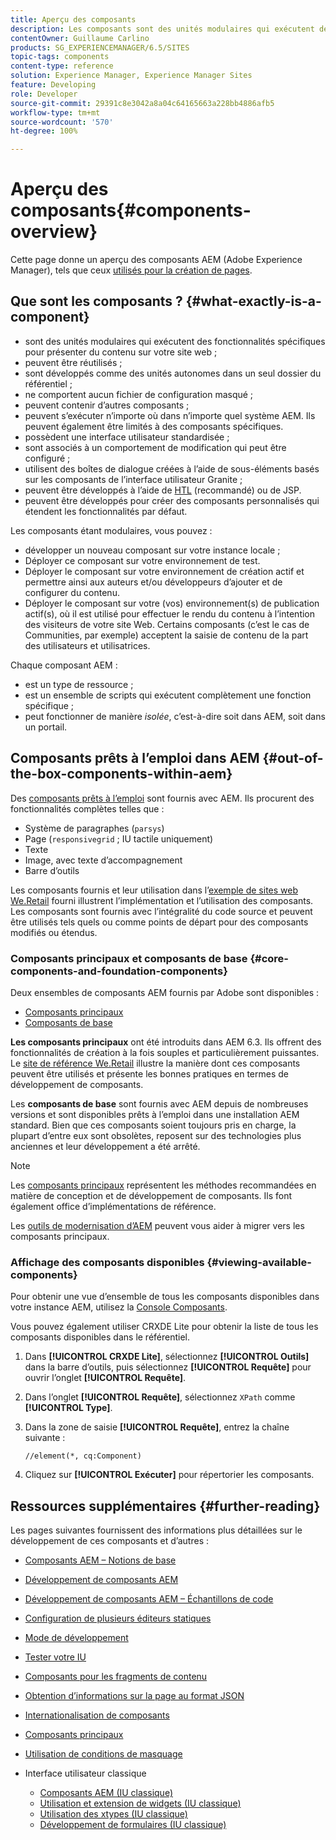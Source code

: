 ```yaml
---
title: Aperçu des composants
description: Les composants sont des unités modulaires qui exécutent des fonctionnalités spécifiques pour présenter du contenu sur votre site web.
contentOwner: Guillaume Carlino
products: SG_EXPERIENCEMANAGER/6.5/SITES
topic-tags: components
content-type: reference
solution: Experience Manager, Experience Manager Sites
feature: Developing
role: Developer
source-git-commit: 29391c8e3042a8a04c64165663a228bb4886afb5
workflow-type: tm+mt
source-wordcount: '570'
ht-degree: 100%

---
```


# Aperçu des composants{#components-overview}

Cette page donne un aperçu des composants AEM (Adobe Experience Manager), tels que ceux [utilisés pour la création de pages](/help/sites-authoring/default-components-foundation.md).

## Que sont les composants ?  {#what-exactly-is-a-component}

* sont des unités modulaires qui exécutent des fonctionnalités spécifiques pour présenter du contenu sur votre site web ;
* peuvent être réutilisés ;
* sont développés comme des unités autonomes dans un seul dossier du référentiel ;
* ne comportent aucun fichier de configuration masqué ;
* peuvent contenir d’autres composants ;
* peuvent s’exécuter n’importe où dans n’importe quel système AEM. Ils peuvent également être limités à des composants spécifiques.
* possèdent une interface utilisateur standardisée ;
* sont associés à un comportement de modification qui peut être configuré ;
* utilisent des boîtes de dialogue créées à l’aide de sous-éléments basés sur les composants de l’interface utilisateur Granite ;
* peuvent être développés à l’aide de [HTL](https://experienceleague.adobe.com/docs/experience-manager-htl/using/overview.html?lang=fr) (recommandé) ou de JSP.
* peuvent être développés pour créer des composants personnalisés qui étendent les fonctionnalités par défaut.

Les composants étant modulaires, vous pouvez :

* développer un nouveau composant sur votre instance locale ;
* Déployer ce composant sur votre environnement de test.
* Déployer le composant sur votre environnement de création actif et permettre ainsi aux auteurs et/ou développeurs d’ajouter et de configurer du contenu.
* Déployer le composant sur votre (vos) environnement(s) de publication actif(s), où il est utilisé pour effectuer le rendu du contenu à l’intention des visiteurs de votre site Web. Certains composants (c’est le cas de Communities, par exemple) acceptent la saisie de contenu de la part des utilisateurs et utilisatrices.

Chaque composant AEM :

* est un type de ressource ;
* est un ensemble de scripts qui exécutent complètement une fonction spécifique ;
* peut fonctionner de manière *isolée*, c’est-à-dire soit dans AEM, soit dans un portail.

## Composants prêts à l’emploi dans AEM {#out-of-the-box-components-within-aem}

Des [composants prêts à l’emploi](/help/sites-authoring/default-components.md) sont fournis avec AEM. Ils procurent des fonctionnalités complètes telles que :

* Système de paragraphes (`parsys`)
* Page (`responsivegrid` ; IU tactile uniquement)
* Texte
* Image, avec texte d’accompagnement
* Barre d’outils

Les composants fournis et leur utilisation dans l’[exemple de sites web We.Retail](/help/sites-developing/we-retail.md) fourni illustrent l’implémentation et l’utilisation des composants. Les composants sont fournis avec l’intégralité du code source et peuvent être utilisés tels quels ou comme points de départ pour des composants modifiés ou étendus.

### Composants principaux et composants de base {#core-components-and-foundation-components}

Deux ensembles de composants AEM fournis par Adobe sont disponibles :

* [Composants principaux](https://experienceleague.adobe.com/docs/experience-manager-core-components/using/introduction.html?lang=fr)
* [Composants de base](/help/sites-authoring/default-components-foundation.md)

**Les composants principaux** ont été introduits dans AEM 6.3. Ils offrent des fonctionnalités de création à la fois souples et particulièrement puissantes. Le [site de référence We.Retail](/help/sites-developing/we-retail.md) illustre la manière dont ces composants peuvent être utilisés et présente les bonnes pratiques en termes de développement de composants.

Les **composants de base** sont fournis avec AEM depuis de nombreuses versions et sont disponibles prêts à l’emploi dans une installation AEM standard. Bien que ces composants soient toujours pris en charge, la plupart d’entre eux sont obsolètes, reposent sur des technologies plus anciennes et leur développement a été arrêté.

>[!NOTE]
>
>Les [composants principaux](https://experienceleague.adobe.com/docs/experience-manager-core-components/using/introduction.html?lang=fr) représentent les méthodes recommandées en matière de conception et de développement de composants. Ils font également office d’implémentations de référence.
>
>Les [outils de modernisation d’AEM](modernization-tools.md) peuvent vous aider à migrer vers les composants principaux.

### Affichage des composants disponibles {#viewing-available-components}

Pour obtenir une vue d’ensemble de tous les composants disponibles dans votre instance AEM, utilisez la [Console Composants](/help/sites-authoring/default-components-console.md).

Vous pouvez également utiliser CRXDE Lite pour obtenir la liste de tous les composants disponibles dans le référentiel.

1. Dans **[!UICONTROL CRXDE Lite]**, sélectionnez **[!UICONTROL Outils]** dans la barre d’outils, puis sélectionnez **[!UICONTROL Requête]** pour ouvrir l’onglet **[!UICONTROL Requête]**.

1. Dans l’onglet **[!UICONTROL Requête]**, sélectionnez `XPath` comme **[!UICONTROL Type]**.

1. Dans la zone de saisie **[!UICONTROL Requête]**, entrez la chaîne suivante :

   `//element(*, cq:Component)`

1. Cliquez sur **[!UICONTROL Exécuter]** pour répertorier les composants.

## Ressources supplémentaires {#further-reading}

Les pages suivantes fournissent des informations plus détaillées sur le développement de ces composants et d’autres :

* [Composants AEM – Notions de base](/help/sites-developing/components-basics.md)
* [Développement de composants AEM](/help/sites-developing/developing-components.md)
* [Développement de composants AEM – Échantillons de code](/help/sites-developing/developing-components-samples.md)
* [Configuration de plusieurs éditeurs statiques](/help/sites-developing/multiple-inplace-editors.md)
* [Mode de développement](/help/sites-developing/developer-mode.md)
* [Tester votre IU](/help/sites-developing/hobbes.md)
* [Composants pour les fragments de contenu](/help/sites-developing/components-content-fragments.md)
* [Obtention d’informations sur la page au format JSON](/help/sites-developing/pageinfo.md)
* [Internationalisation de composants](/help/sites-developing/i18n.md)
* [Composants principaux](https://experienceleague.adobe.com/docs/experience-manager-core-components/using/introduction.html?lang=fr)
* [Utilisation de conditions de masquage](/help/sites-developing/hide-conditions.md)
* Interface utilisateur classique

   * [Composants AEM (IU classique)](/help/sites-developing/developing-components-classic.md)
   * [Utilisation et extension de widgets (IU classique)](/help/sites-developing/widgets.md)
   * [Utilisation des xtypes (IU classique)](/help/sites-developing/xtypes.md)
   * [Développement de formulaires (IU classique)](/help/sites-developing/developing-forms.md)
